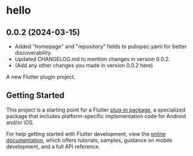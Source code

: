 # hello

## 0.0.2 (2024-03-15)

* Added "homepage" and "repository" fields to pubspec.yaml for better discoverability.
* Updated CHANGELOG.md to mention changes in version 0.0.2.
* (Add any other changes you made in version 0.0.2 here)


A new Flutter plugin project.

## Getting Started

This project is a starting point for a Flutter
[plug-in package](https://flutter.dev/developing-packages/),
a specialized package that includes platform-specific implementation code for
Android and/or iOS.

For help getting started with Flutter development, view the
[online documentation](https://flutter.dev/docs), which offers tutorials,
samples, guidance on mobile development, and a full API reference.

